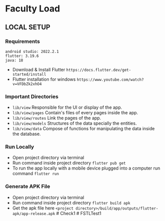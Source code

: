 # Faculty Load

## LOCAL SETUP

### Requirements
```
android studio: 2022.2.1
flutter: 3.19.6
java: 18
```
- Download & Install Flutter ```https://docs.flutter.dev/get-started/install```
- Flutter installation for windows ```https://www.youtube.com/watch?v=VFDbZk2xhO4```

### Important Directories
- ```lib/view``` Responsible for the UI or display of the app.
- ```lib/view/pages``` Contain's files of every pages inside the app.
- ```lib/view/routes``` Link the pages of the app.
- ```lib/view/models``` Structures of the data specially the entities.
- ```lib/view/data``` Compose of functions for manipulating the data inside the database.

### Run Locally
- Open project directory via terminal
- Run command inside project directory ```flutter pub get```
- To run the app locally with a mobile device plugged into a computer run command ```flutter run```

### Generate APK File
- Open project directory via terminal
- Run command inside project directory ```flutter build apk```
- Get the apk file here ```<project directory>/build/app/outputs/flutter-apk/app-release.apk```
#   C h e c k 1  
 #   F S T L T e s t 1  
 